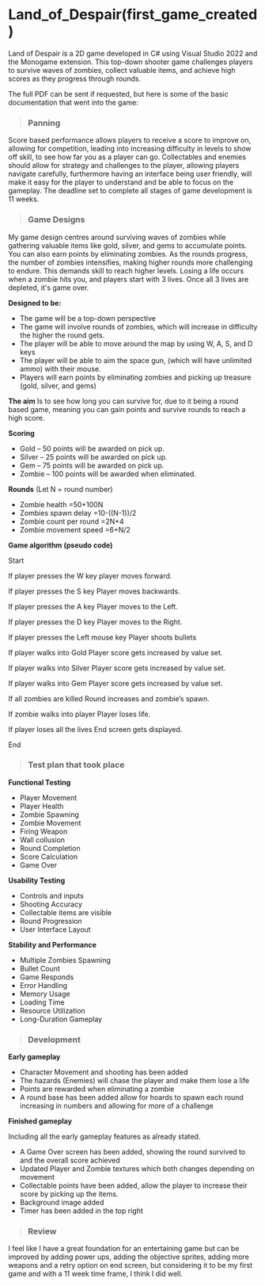 # Land_of_Despair(first_game_created)
Land of Despair is a 2D game developed in C# using Visual Studio 2022 and the Monogame extension. This top-down shooter game challenges players to survive waves of zombies, collect valuable items, and achieve high scores as they progress through rounds.

The full PDF can be sent if requested, but here is some of the basic documentation that went into the game:
> ### Panning

Score based performance allows players to receive a score to improve on, allowing for competition, leading into increasing difficulty in levels to show off skill, to see how far you as a player can go. Collectables and enemies should allow for strategy and challenges to the player, allowing players navigate carefully, furthermore having an interface being user friendly, will make it easy for the player to understand and be able to focus on the gameplay. The deadline set to complete all stages of game development is 11 weeks.


> ### Game Designs

My game design centres around surviving waves of zombies while gathering valuable items like gold, silver, and gems to accumulate points. You can also earn points by eliminating zombies. As the rounds progress, the number of zombies intensifies, making higher rounds more challenging to endure. This demands skill to reach higher levels. Losing a life occurs when a zombie hits you, and players start with 3 lives. Once all 3 lives are depleted, it's game over. 

**Designed to be:**
- The game will be a top-down perspective
- The game will involve rounds of zombies, which will increase in difficulty the higher the round gets.
- The player will be able to move around the map by using W, A, S, and D keys
- The player will be able to aim the space gun, (which will have unlimited ammo) with their mouse.
- Players will earn points by eliminating zombies and picking up treasure (gold, silver, and gems)    


**The aim**
Is to see how long you can survive for, due to it being a round based game, meaning you can gain points and survive rounds to reach a high score.


**Scoring**

- Gold – 50 points will be awarded on pick up. 
- Silver – 25 points will be awarded on pick up.
- Gem – 75 points will be awarded on pick up. 
- Zombie – 100 points will be awarded when eliminated.


**Rounds**
(Let N = round number)

- Zombie health =50+100N
- Zombies spawn delay =10-((N-1))/2  
- Zombie count per round =2N+4
- Zombie movement speed =6+N/2


**Game algorithm (pseudo code)**

Start

If player presses the W key
player moves forward. 

If player presses the S key
Player moves backwards.

If player presses the A key 
Player moves to the Left.

If player presses the D key
Player moves to the Right. 

If player presses the Left mouse key
Player shoots bullets 

If player walks into Gold
Player score gets increased by value set.

If player walks into Silver
Player score gets increased by value set.

If player walks into Gem 
Player score gets increased by value set.

If all zombies are killed
Round increases and zombie’s spawn.

If zombie walks into player 
Player loses life.

If player loses all the lives
End screen gets displayed. 

End


> ### Test plan that took place

**Functional Testing**
- Player Movement
- Player Health
- Zombie Spawning
- Zombie Movement
- Firing Weapon
- Wall collusion
- Round Completion
- Score Calculation
- Game Over

**Usability Testing**
- Controls and inputs
- Shooting Accuracy
- Collectable items are visible
- Round Progression
- User Interface Layout

**Stability and Performance**
- Multiple Zombies Spawning
- Bullet Count
- Game Responds
- Error Handling
- Memory Usage
- Loading Time
- Resource Utilization
- Long-Duration Gameplay


> ### Development

**Early gameplay** 

- Character Movement and shooting has been added
- The hazards (Enemies) will chase the player and make them lose a life 
- Points are rewarded when eliminating a zombie
- A round base has been added allow for hoards to spawn each round increasing in numbers and allowing for more of a challenge

**Finished gameplay**

Including all the early gameplay features as already stated.
- A Game Over screen has been added, showing the round survived to and the overall score achieved 
- Updated Player and Zombie textures which both changes depending on movement 
- Collectable points have been added, allow the player to increase their score by picking up the items.
- Background image added
- Timer has been added in the top right


> ### Review

I feel like I have a great foundation for an entertaining game but can be improved by adding power ups, adding the objective sprites, adding more weapons and a retry option on end screen, but considering it to be my first game and with a 11 week time frame, I think I did well.
